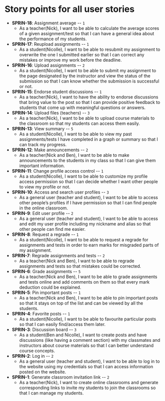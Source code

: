 # Story points for all user stories
- **SPRIN-18**: Assignment average -- `1`
  - As a teacher(Nick), I want to be able to calculate the average scores of a given assignment/test so that I can have a general idea about the performance of my students.
- **SPRIN-17**: Reupload assignments -- `1`
  - As a student(Nicolle), I want to be able to resubmit my assignment to overwrite the one I submitted earlier so that I can correct any mistakes or improve my work before the deadline.
- **SPRIN-16**: Upload assignments -- `2`
  - As a student(Nicolle), I want to be able to submit my assignment to the page designated by the instructor and view the status of the submission so that I can know whether the submission is successful or not.
- **SPRIN-15**: Endorse student discussions -- `1`
  - As a teacher(Nick), I want to have the ability to endorse discussions that bring value to the post so that I can provide positive feedback to students that come up with meaningful questions or answers.
- **SPRIN-14**: Upload files (teachers) -- `3`
  - As a teacher(Nick), I want to be able to upload course materials to the classroom so that my students can access them easily.
- **SPRIN-13**: View summary -- `5`
  - As a student(Nicolle), I want to be able to view my past assignments/tests I have completed in a graph or summary so that I can track my progress.
- **SPRIN-12**: Make announcements -- `2`
  - As a teacher(Nick and Ben), I want to be able to make announcements to the students in my class so that I can give them important information.
- **SPRIN-11**: Change profile access control -- `1`
  - As a student(Nicolle), I want to be able to customize my profile access permission so that I can decide whether I want other people to view my profile or not.
- **SPRIN-10**: Access and search user profiles -- `3`
  - As a general user (teacher and student), I want to be able to access other people’s profiles if I have permission so that I can find people in the online classroom.
- **SPRIN-9**: Edit user profile -- `2`
  - As a general user (teacher and student), I want to be able to access and edit my user profile including my nickname and alias so that other people can find me easier.
- **SPRIN-8**: Request a regrade -- `1`
  - As a student(Nicolle), I want to be able to request a regrade for assignments and tests in order to earn marks for misgraded parts of my assignment.
- **SPRIN-7**: Regrade assignments and tests -- `2`
  - As a teacher(Nick and Ben), I want to be able to regrade assignments and tests so that mistakes could be corrected.
- **SPRIN-6**: Grade assignments -- `5`
  - As a teacher(Nick and Ben), I want to be able to grade assignments and tests online and add comments on them so that every mark deduction could be explained.
- **SPRIN-5**: Pin important posts -- `1`
  - As a teacher(Nick and Ben), I want to be able to pin important posts so that it stays on top of the list and can be viewed by all the students.
- **SPRIN-4**: Favorite posts -- `1`
  - As a student(Nicolle), I want to be able to favourite particular posts so that I can easily find/access them later.
- **SPRIN-3**: Discussion board -- `3`
  - As a student(Ben and Nicolle), I want to create posts and have discussions (like having a comment section) with my classmates and instructors about course materials so that I can better understand course concepts.
- **SPRIN-2**: Log in -- `2`
  - As a general user (teacher and student), I want to be able to log in to the website using my credentials so that I can access information posted on the website.
- **SPRIN-1**: Generate classroom invitation link -- `2`
  - As a teacher(Nick), I want to create online classrooms and generate corresponding links to invite my students to join the classrooms so that I can manage my students.
